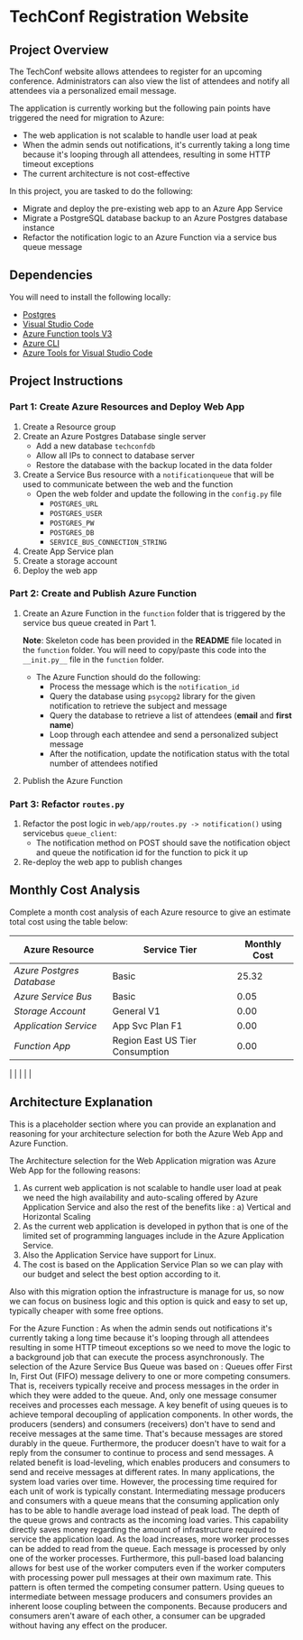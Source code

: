 # TechConf Registration Website

 ## Project Overview
 The TechConf website allows attendees to register for an upcoming conference. Administrators can also view the list of attendees and notify all attendees via a personalized email message.

 The application is currently working but the following pain points have triggered the need for migration to Azure:
  - The web application is not scalable to handle user load at peak
  - When the admin sends out notifications, it's currently taking a long time because it's looping through all attendees, resulting in some HTTP timeout exceptions
  - The current architecture is not cost-effective 

 In this project, you are tasked to do the following:
 - Migrate and deploy the pre-existing web app to an Azure App Service
 - Migrate a PostgreSQL database backup to an Azure Postgres database instance
 - Refactor the notification logic to an Azure Function via a service bus queue message

 ## Dependencies

 You will need to install the following locally:
 - [Postgres](https://www.postgresql.org/download/)
 - [Visual Studio Code](https://code.visualstudio.com/download)
 - [Azure Function tools V3](https://docs.microsoft.com/en-us/azure/azure-functions/functions-run-local?tabs=windows%2Ccsharp%2Cbash#install-the-azure-functions-core-tools)
 - [Azure CLI](https://docs.microsoft.com/en-us/cli/azure/install-azure-cli?view=azure-cli-latest)
 - [Azure Tools for Visual Studio Code](https://marketplace.visualstudio.com/items?itemName=ms-vscode.vscode-node-azure-pack)

 ## Project Instructions

 ### Part 1: Create Azure Resources and Deploy Web App
 1. Create a Resource group
 2. Create an Azure Postgres Database single server
    - Add a new database `techconfdb`
    - Allow all IPs to connect to database server
    - Restore the database with the backup located in the data folder
 3. Create a Service Bus resource with a `notificationqueue` that will be used to communicate between the web and the function
    - Open the web folder and update the following in the `config.py` file
       - `POSTGRES_URL`
       - `POSTGRES_USER`
       - `POSTGRES_PW`
       - `POSTGRES_DB`
       - `SERVICE_BUS_CONNECTION_STRING`
 4. Create App Service plan
 5. Create a storage account
 6. Deploy the web app

 ### Part 2: Create and Publish Azure Function
 1. Create an Azure Function in the `function` folder that is triggered by the service bus queue created in Part 1.

       **Note**: Skeleton code has been provided in the **README** file located in the `function` folder. You will need to copy/paste this code into the `__init.py__` file in the `function` folder.
       - The Azure Function should do the following:
          - Process the message which is the `notification_id`
          - Query the database using `psycopg2` library for the given notification to retrieve the subject and message
          - Query the database to retrieve a list of attendees (**email** and **first name**)
          - Loop through each attendee and send a personalized subject message
          - After the notification, update the notification status with the total number of attendees notified
 2. Publish the Azure Function

 ### Part 3: Refactor `routes.py`
 1. Refactor the post logic in `web/app/routes.py -> notification()` using servicebus `queue_client`:
    - The notification method on POST should save the notification object and queue the notification id for the function to pick it up
 2. Re-deploy the web app to publish changes

 ## Monthly Cost Analysis
 Complete a month cost analysis of each Azure resource to give an estimate total cost using the table below:

 | Azure Resource | Service Tier | Monthly Cost |
 | ------------ | ------------ | ------------ |
 | *Azure Postgres Database* |Basic     |25.32              |
 | *Azure Service Bus*   |Basic         |0.05              |
 | *Storage Account*   |General V1      |0.00              |
 | *Application Service*   |App Svc Plan F1 |0.00              |
 | *Function App*   |Region East US Tier Consumption        |0.00             |


 |  |  |      |              |

 ## Architecture Explanation
 This is a placeholder section where you can provide an explanation and reasoning for your architecture selection for both the Azure Web App and Azure Function.

The Architecture selection for the Web Application migration was Azure Web App for the following reasons:

1. As current web application is not scalable to handle user load at peak we need the high availability and auto-scaling offered by Azure Application Service and also the rest of the benefits like :
 	a) Vertical and Horizontal Scaling
2. As the current web application is developed in python that is one of the limited set of programming languages include in the Azure Application Service.
3. Also the Application Service have support for Linux.
4. The cost is based on the Application Service Plan so we can play with our budget and select the best option according to it.

Also with this migration option the infrastructure is manage for us, so now we can focus on business logic and this option is quick and easy to set up, typically cheaper with some free options.

For the Azure Function :
 As when the admin sends out notifications it's currently taking a long time because it's looping through all attendees resulting in some HTTP timeout exceptions so we need to move the logic to a background job that can execute the process asynchronously.
The selection of the Azure Service Bus Queue was based on :
Queues offer First In, First Out (FIFO) message delivery to one or more competing consumers. That is, receivers typically receive and process messages in the order in which they were added to the queue. 
And, only one message consumer receives and processes each message. A key benefit of using queues is to achieve temporal decoupling of application components. 
In other words, the producers (senders) and consumers (receivers) don't have to send and receive messages at the same time. 
That's because messages are stored durably in the queue. Furthermore, the producer doesn't have to wait for a reply from the consumer to continue to process and send messages.
A related benefit is load-leveling, which enables producers and consumers to send and receive messages at different rates. In many applications, the system load varies over time. 
However, the processing time required for each unit of work is typically constant. 
Intermediating message producers and consumers with a queue means that the consuming application only has to be able to handle average load instead of peak load. The depth of the queue grows and contracts as the incoming load varies. 
This capability directly saves money regarding the amount of infrastructure required to service the application load. 
As the load increases, more worker processes can be added to read from the queue. Each message is processed by only one of the worker processes. 
Furthermore, this pull-based load balancing allows for best use of the worker computers even if the worker computers with processing power pull messages at their own maximum rate. This pattern is often termed the competing consumer pattern.
Using queues to intermediate between message producers and consumers provides an inherent loose coupling between the components. Because producers and consumers aren't aware of each other, a consumer can be upgraded without having any effect on the producer.


